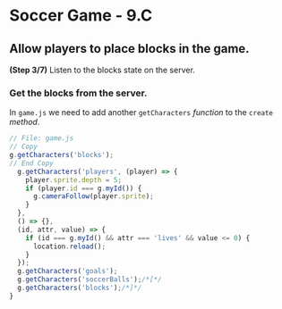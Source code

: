 # Soccer Game - 9.C

## Allow players to place blocks in the game.

**(Step 3/7)** Listen to the blocks state on the server.

### Get the blocks from the server.

In `game.js` we need to add another `getCharacters` _function_ to the `create` _method_.

```javascript
// File: game.js
// Copy
g.getCharacters('blocks');
// End Copy
  g.getCharacters('players', (player) => {
    player.sprite.depth = 5;
    if (player.id === g.myId()) {
      g.cameraFollow(player.sprite);
    }
  },
  () => {},
  (id, attr, value) => {
    if (id === g.myId() && attr === 'lives' && value <= 0) {
      location.reload();
    }
  });
  g.getCharacters('goals');
  g.getCharacters('soccerBalls');/*[*/
  g.getCharacters('blocks');/*]*/
}
```
